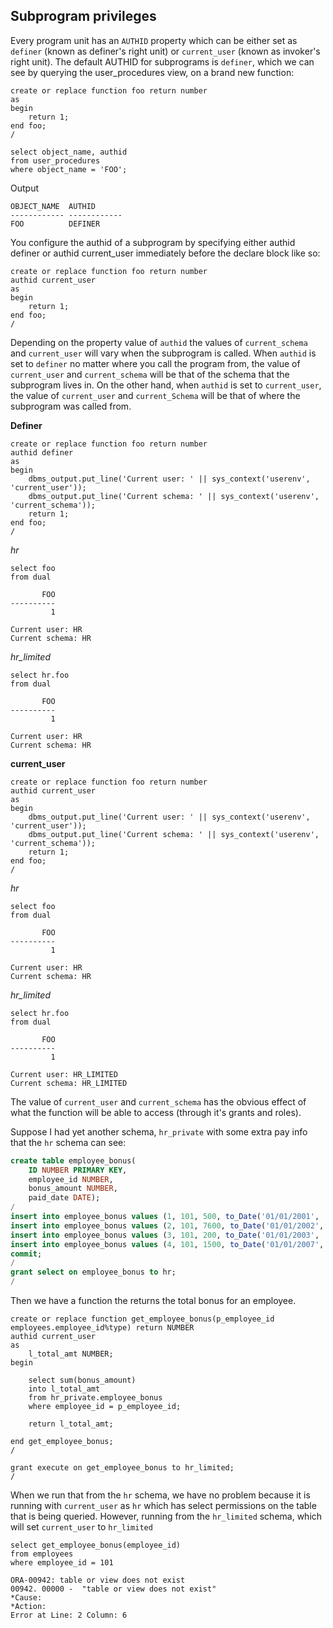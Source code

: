 ## Subprogram privileges

Every program unit has an `AUTHID` property which can be either set as `definer` (known as definer's right unit) or `current_user` (known as invoker's right unit). The default AUTHID for subprograms is `definer`, which we can see by querying the user_procedures view, on a brand new function:

```plsql
create or replace function foo return number
as
begin
    return 1;
end foo;
/

select object_name, authid
from user_procedures
where object_name = 'FOO';
```
Output
```
OBJECT_NAME  AUTHID
------------ ------------
FOO          DEFINER
```

You configure the authid of a subprogram by specifying either authid definer or authid current_user immediately before the declare block like so:

```plsql
create or replace function foo return number
authid current_user
as
begin
    return 1;
end foo;
/
```

Depending on the property value of `authid` the values of `current_schema` and `current_user` will vary when the subprogram is called. When `authid` is set to `definer` no matter where you call the program from, the value of `current_user` and `current_schema` will be that of the schema that the subprogram lives in. On the other hand, when `authid` is set to `current_user`, the value of `current_user` and `current_Schema` will be that of where the subprogram was called from.

**Definer**  

```plsql
create or replace function foo return number
authid definer
as
begin
    dbms_output.put_line('Current user: ' || sys_context('userenv', 'current_user'));
    dbms_output.put_line('Current schema: ' || sys_context('userenv', 'current_schema'));
    return 1;
end foo;
/
```
*hr*

```
select foo
from dual

       FOO
----------
         1

Current user: HR
Current schema: HR
```

*hr_limited*

```
select hr.foo
from dual

       FOO
----------
         1

Current user: HR
Current schema: HR
```

**current_user**  
```plsql
create or replace function foo return number
authid current_user
as
begin
    dbms_output.put_line('Current user: ' || sys_context('userenv', 'current_user'));
    dbms_output.put_line('Current schema: ' || sys_context('userenv', 'current_schema'));
    return 1;
end foo;
/
```
*hr*
```
select foo
from dual

       FOO
----------
         1

Current user: HR
Current schema: HR

```

*hr_limited*
```
select hr.foo
from dual

       FOO
----------
         1

Current user: HR_LIMITED
Current schema: HR_LIMITED
```

The value of `current_user` and `current_schema` has the obvious effect of what the function will be able to access (through it's grants and roles).

Suppose I had yet another schema, `hr_private` with some extra pay info that  the `hr` schema can see:

```sql
create table employee_bonus(
    ID NUMBER PRIMARY KEY,
    employee_id NUMBER,
    bonus_amount NUMBER,
    paid_date DATE);
/
insert into employee_bonus values (1, 101, 500, to_Date('01/01/2001', 'dd/mm/yyyy'));
insert into employee_bonus values (2, 101, 7600, to_Date('01/01/2002', 'dd/mm/yyyy'));
insert into employee_bonus values (3, 101, 200, to_Date('01/01/2003', 'dd/mm/yyyy'));
insert into employee_bonus values (4, 101, 1500, to_Date('01/01/2007', 'dd/mm/yyyy'));
commit;
/
grant select on employee_bonus to hr;
/
```

Then we have a function the returns the total bonus for an employee.

```plsql
create or replace function get_employee_bonus(p_employee_id employees.employee_id%type) return NUMBER
authid current_user
as
    l_total_amt NUMBER;
begin

    select sum(bonus_amount)
    into l_total_amt
    from hr_private.employee_bonus
    where employee_id = p_employee_id;

    return l_total_amt;

end get_employee_bonus;
/

grant execute on get_employee_bonus to hr_limited;
/
```

When we run that from the `hr` schema, we have no problem because it is running with `current_user` as `hr` which has select permissions on the table that is being queried. However, running from the `hr_limited` schema, which will set `current_user` to `hr_limited`

```
select get_employee_bonus(employee_id)
from employees
where employee_id = 101

ORA-00942: table or view does not exist
00942. 00000 -  "table or view does not exist"
*Cause:
*Action:
Error at Line: 2 Column: 6
```

